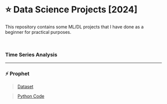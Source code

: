 # :star: Data Science Projects [2024]

This repository contains some ML/DL projects that I have done as a beginner for practical purposes.

<br>

### Time Series Analysis
***

### :zap: Prophet
> [Dataset](https://github.com/Rohit-Rannavre/Data-Science-2024/blob/main/Beginner%20Data%20Science%20Projects/dataset_prophet.csv)

> [Python Code]()
